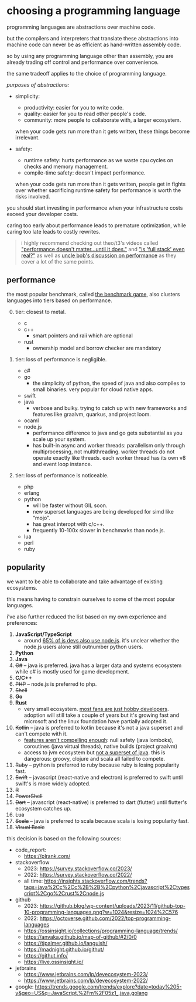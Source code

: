 # choosing a programming language

programming languages are abstractions over machine code.

but the compilers and interpreters that translate these abstractions into machine code can never be as efficient as hand-written assembly code.

so by using any programming language other than assembly, you are already trading off control and performance over convenience.

the same tradeoff applies to the choice of programming language.

_purposes of abstractions:_

- simplicity:

     - productivity: easier for you to write code.
     - quality: easier for you to read other people's code.
     - community: more people to collaborate with, a larger ecosystem.

     when your code gets run more than it gets written, these things become irrelevant.

- safety:

     - runtime safety: hurts performance as we waste cpu cycles on checks and memory management.
     - compile-time safety: doesn't impact performance.

     when your code gets run more than it gets written, people get in fights over whether sacrificing runtime safety for performance is worth the risks involved.

you should start investing in performance when your infrastructure costs exceed your developer costs.

caring too early about performance leads to premature optimization, while caring too late leads to costly rewrites.

> i highly recommend checking out theo/t3's videos called ["performance doesn't matter...until it does."](https://www.youtube.com/watch?v=2Z4fZtSKlcE) and ["is 'full stack' even real?"](https://youtu.be/rAjd8z-Fx5A) as well as [uncle bob's discussion on performance](https://github.com/unclebob/cmuratori-discussion/blob/main/cleancodeqa.md) as they cover a lot of the same points.

## performance

the most popular benchmark, called [the benchmark game](https://benchmarksgame-team.pages.debian.net/benchmarksgame/box-plot-summary-charts.html), also clusters languages into tiers based on performance.

0. tier: closest to metal.

      - c
      - c++
           - smart pointers and raii which are optional
      - rust
           - ownership model and borrow checker are mandatory

1. tier: loss of performance is negligible.

      - c#
      - go
           - the simplicity of python, the speed of java and also compiles to small binaries. very popular for cloud native apps.
      - swift
      - java
           - verbose and bulky. trying to catch up with new frameworks and features like graalvm, quarkus, and project loom.
      - ocaml
      - node.js
           - performance difference to java and go gets substantial as you scale up your system.
           - has built-in async and worker threads: parallelism only through multiprocessing, not multithreading. worker threads do not operate exactly like threads. each worker thread has its own v8 and event loop instance.

2. tier: loss of performance is noticeable.

      - php
      - erlang
      - python
           - will be faster without GIL soon.
           - new superset languages are being developed for simd like “mojo”.
           - has great interopt with c/c++.
           - frequently 10-100x slower in benchmarks than node.js.
      - lua
      - perl
      - ruby

## popularity

we want to be able to collaborate and take advantage of existing ecosystems.

this means having to constrain ourselves to some of the most popular languages.

i've also further reduced the list based on my own experience and preferences:

1. **JavaScript/TypeScript**
      - around [65% of js devs also use node.js](https://2022.stateofjs.com/en-US/usage/#what_do_you_use_js_for). it's unclear whether the node.js users alone still outnumber python users.
2. **Python**
3. **Java**
4. ~~C#~~ – java is preferred. java has a larger data and systems ecosystem while c# is mostly used for game development.
5. **C/C++**
6. ~~PHP~~ – node.js is preferred to php.
7. ~~Shell~~
8. **Go**
9. **Rust**
      - very small ecosystem. [most fans are just hobby developers](https://blog.jetbrains.com/rust/2023/01/18/rust-deveco-2022-discover-recent-trends/#work-or-hobby?). adoption will still take a couple of years but it's growing fast and microsoft and the linux foundation have partially adopted it.
10. ~~Kotlin~~ – java is preferred to kotlin because it's not a java superset and can't compete with it.
       - [features aren't compelling enough](https://kotlinlang.org/docs/comparison-to-java.html): null safety (java lomboks), coroutines (java virtual threads), native builds (project graalvm)
       - access to jvm ecosystem but [not a superset of java](https://www.reddit.com/r/java/comments/ndwz92/can_i_get_some_reasons_to_use_java_instead_of). this is dangerous: groovy, clojure and scala all failed to compete.
11. ~~Ruby~~ – python is preferred to ruby because ruby is losing popularity fast.
12. ~~Swift~~ – javascript (react-native and electron) is preferred to swift until swift's is more widely adopted.
13. ~~R~~
14. ~~PowerShell~~
15. ~~Dart~~ – javascript (react-native) is preferred to dart (flutter) until flutter's ecosystem catches up.
16. ~~Lua~~
17. ~~Scala~~ – java is preferred to scala because scala is losing popularity fast.
18. ~~Visual Basic~~

this decision is based on the following sources:

- code_report:
     - https://plrank.com/
- stackoverflow
     - 2023: https://survey.stackoverflow.co/2023/
     - 2022: https://survey.stackoverflow.co/2022/
     - all time: https://insights.stackoverflow.com/trends?tags=java%2Cc%2Cc%2B%2B%2Cpython%2Cjavascript%2Ctypescript%2Cgo%2Crust%2Cnode.js
- github
     - 2023: https://github.blog/wp-content/uploads/2023/11/github-top-10-programming-languages.png?w=1024&resize=1024%2C576
     - 2022: https://octoverse.github.com/2022/top-programming-languages
     - https://ossinsight.io/collections/programming-language/trends/
     - https://anvaka.github.io/map-of-github/#2/0/0
     - https://tjpalmer.github.io/languish/
     - https://madnight.github.io/githut/
     - https://githut.info/
     - https://live.ossinsight.io/
- jetbrains
     - https://www.jetbrains.com/lp/devecosystem-2023/
     - https://www.jetbrains.com/lp/devecosystem-2022/
- google: https://trends.google.com/trends/explore?date=today%205-y&geo=US&q=JavaScript,%2Fm%2F05z1_,java,golang
